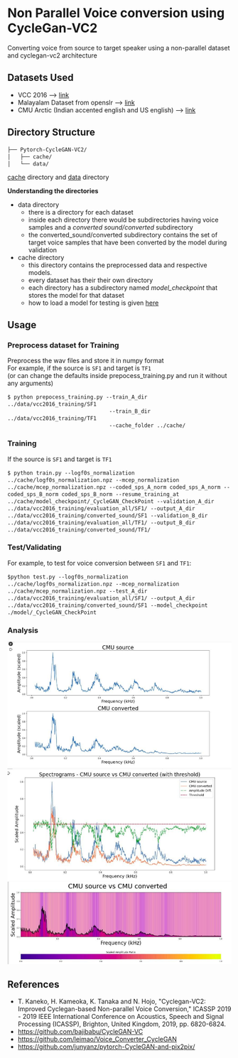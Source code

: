 # Non Parallel Voice conversion using CycleGan-VC2

Converting voice from source to target speaker using a non-parallel dataset and cyclegan-vc2 architecture

## Datasets Used

- VCC 2016 --> [link](https://datashare.is.ed.ac.uk/handle/10283/3061)
- Malayalam Dataset from openslr --> [link](https://www.openslr.org/63/)
- CMU Arctic (Indian accented english and US english) --> [link](http://www.festvox.org/cmu_arctic/)

## Directory Structure

```
├── Pytorch-CycleGAN-VC2/
│   ├── cache/
│   └── data/
```

[cache](https://drive.google.com/drive/folders/1macCqh240bRFK5AuDAACeA-e04xDbI0X?usp=sharing) directory and [data](https://drive.google.com/drive/folders/1-fEeZSyq40h_KTi5DFu3b-M40Sl8WGde?usp=sharing) directory

**Understanding the directories**
- data directory
    - there is a directory for each dataset
    - inside each directory there would be subdirectories having voice samples and a *converted sound/converted* subdirectory
    - the converted_sound/converted subdirectory contains the set of target voice samples that have been converted by the model during validation
- cache directory
    - this directory contains the preprocessed data and respective models.
    - every dataset has their their own directory
    - each directory has a subdirectory named *model_checkpoint* that stores the model for that dataset
    - how to load a model for testing is given [here](README.md/#testvalidating)

## Usage

### Preprocess dataset for Training

Preprocess the wav files and store it in numpy format\
For example, if the source is `SF1` and target is `TF1`\
(or can change the defaults inside prepocess_training.py and run it without any arguments)
```
$ python prepocess_training.py --train_A_dir ../data/vcc2016_training/SF1
                                --train_B_dir ../data/vcc2016_training/TF1
                                --cache_folder ../cache/
```
### Training

If the source is `SF1` and target is `TF1`
```
$ python train.py --logf0s_normalization ../cache/logf0s_normalization.npz --mcep_normalization ../cache/mcep_normalization.npz --coded_sps_A_norm coded_sps_A_norm --coded_sps_B_norm coded_sps_B_norm --resume_training_at ../cache/model_checkpoint/_CycleGAN_CheckPoint --validation_A_dir ../data/vcc2016_training/evaluation_all/SF1/ --output_A_dir ../data/vcc2016_training/converted_sound/SF1 --validation_B_dir ../data/vcc2016_training/evaluation_all/TF1/ --output_B_dir ../data/vcc2016_training/converted_sound/TF1/

```
### Test/Validating

For example, to test for voice conversion between `SF1` and `TF1`:
```
$python test.py --logf0s_normalization ../cache/logf0s_normalization.npz --mcep_normalization ../cache/mcep_normalization.npz --test_A_dir ../data/vcc2016_training/evaluation_all/SF1/ --output_A_dir ../data/vcc2016_training/converted_sound/SF1 --model_checkpoint ./model/_CycleGAN_CheckPoint
```

### Analysis
![Waveform plot](./plots/waveform.jpg)
![Spectrogram plot](./plots/spectrogram.jpg)
![Amplitude plot](./plots/amplitude.jpg)

## References
- T. Kaneko, H. Kameoka, K. Tanaka and N. Hojo, "Cyclegan-VC2: Improved Cyclegan-based Non-parallel Voice Conversion," ICASSP 2019 - 2019 IEEE International Conference on Acoustics, Speech and Signal Processing (ICASSP), Brighton, United Kingdom, 2019, pp. 6820-6824.
- https://github.com/bajibabu/CycleGAN-VC
- https://github.com/leimao/Voice_Converter_CycleGAN
- https://github.com/junyanz/pytorch-CycleGAN-and-pix2pix/
